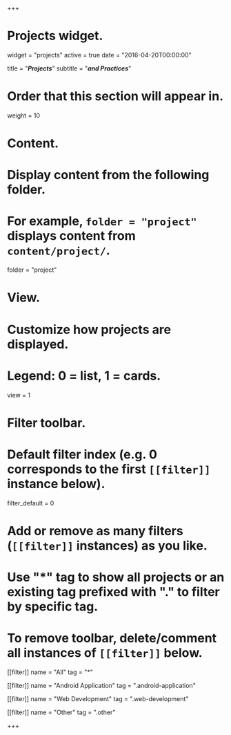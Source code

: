+++
# Projects widget.
widget = "projects"
active = true
date = "2016-04-20T00:00:00"

title = "***Projects***"
subtitle = "***and Practices***"

# Order that this section will appear in.
weight = 10

# Content.
# Display content from the following folder.
# For example, `folder = "project"` displays content from `content/project/`.
folder = "project"

# View.
# Customize how projects are displayed.
# Legend: 0 = list, 1 = cards.
view = 1

# Filter toolbar.

# Default filter index (e.g. 0 corresponds to the first `[[filter]]` instance below).
filter_default = 0

# Add or remove as many filters (`[[filter]]` instances) as you like.
# Use "*" tag to show all projects or an existing tag prefixed with "." to filter by specific tag.
# To remove toolbar, delete/comment all instances of `[[filter]]` below.
 [[filter]]
   name = "All"
   tag = "*"
  
[[filter]]
   name = "Android Application"
   tag = ".android-application"
  
 [[filter]]
   name = "Web Development"
   tag = ".web-development"

 [[filter]]
   name = "Other"
   tag = ".other"

+++

